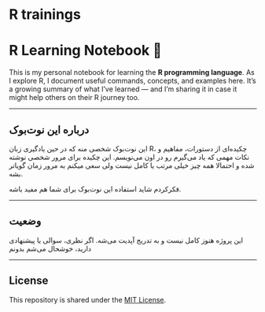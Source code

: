 # R trainings

# R Learning Notebook 📘

This is my personal notebook for learning the **R programming language**. As I explore R, I document useful commands, concepts, and examples here. It’s a growing summary of what I’ve learned — and I’m sharing it in case it might help others on their R journey too.

---

## درباره این نوت‌بوک

این نوت‌بوک شخصی منه که در حین یادگیری زبان R، چکیده‌ای از دستورات، مفاهیم و نکات مهمی که یاد می‌گیرم رو در اون می‌نویسم. این چکیده برای مرور شخصی نوشته شده و احتمالا همه چیز خیلی مرتب یا کامل نیست ولی سعی میکنم به مرور زمان گویاتر بشه.

فکرکردم شاید استفاده این نوت‌بوک برای شما هم مفید باشه.

---

## وضعیت

این پروژه هنوز کامل نیست و به تدریج آپدیت می‌شه. اگر نظری، سوالی یا پیشنهادی دارید، خوشحال می‌شم بدونم

---

## License

This repository is shared under the [MIT License](LICENSE).
